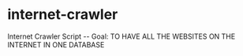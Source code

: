 # internet-crawler
Internet Crawler Script -- Goal: TO HAVE ALL THE WEBSITES ON THE INTERNET IN ONE DATABASE
